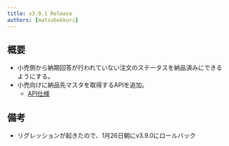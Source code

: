 ```yaml
---
title: v3.9.1 Release
authors: [matsubokkuri]
---
```


## 概要

- 小売側から納期回答が行われていない注文のステータスを納品済みにできるようにする。
- 小売向けに納品先マスタを取得するAPIを追加。
  - [API仕様](https://tanomimaster.com/docs/api#tag/Retail/operation/getShippingAddresses)


## 備考

- リグレッションが起きたので、1月26日朝にv3.9.0にロールバック


